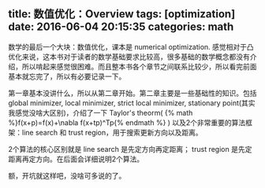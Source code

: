 title: 数值优化：Overview
tags: [optimization]
date: 2016-06-04 20:15:35
categories: math
---
数学的最后一个大块：数值优化，课本是 numerical optimization. 感觉相对于凸优化来说，这本书对于读者的数学基础要求比较高，很多基础的数学概念都没有介绍，所以啃起来感觉很困难。而且整本书各个章节之间联系比较少，所以看完前面基本就忘完了，所以有必要记录一下。
<!--more-->
第一章基本没讲什么，所以从第二章开始。第二章主要是一些基础性的知识。包括 global minimizer, local minimizer, strict local minimizer, stationary point(其实我感觉没啥大区别)，介绍了一下 Taylor's theorm( {% math %}f(x+p)=f(x)+\nabla f(x+tp)^Tp{% endmath %} ) 以及2个非常重要的算法框架：line search 和 trust region，用于搜索更新方向以及距离。

2个算法的核心区别就是 line search 是先定方向再定距离； trust region 是先定距离再定方向。在后面会详细说明2个算法。

额，开坑就这样吧，没啥可多说的了。
